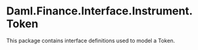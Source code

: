 # Daml.Finance.Interface.Instrument.Token

This package contains interface definitions used to model a Token.
